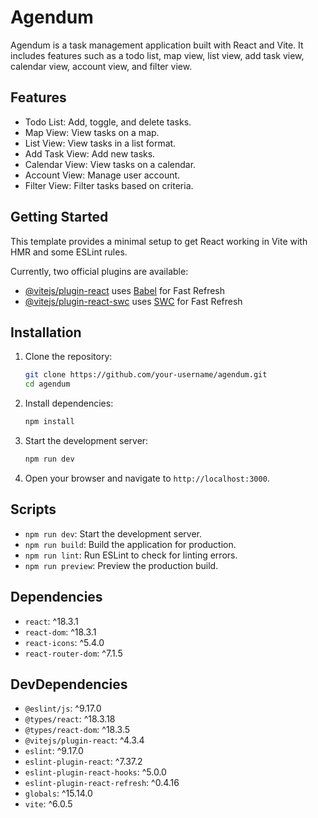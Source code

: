 # Agendum

Agendum is a task management application built with React and Vite. It includes features such as a todo list, map view, list view, add task view, calendar view, account view, and filter view.

## Features

- Todo List: Add, toggle, and delete tasks.
- Map View: View tasks on a map.
- List View: View tasks in a list format.
- Add Task View: Add new tasks.
- Calendar View: View tasks on a calendar.
- Account View: Manage user account.
- Filter View: Filter tasks based on criteria.

## Getting Started

This template provides a minimal setup to get React working in Vite with HMR and some ESLint rules.

Currently, two official plugins are available:

- [@vitejs/plugin-react](https://github.com/vitejs/vite-plugin-react/blob/main/packages/plugin-react/README.md) uses [Babel](https://babeljs.io/) for Fast Refresh
- [@vitejs/plugin-react-swc](https://github.com/vitejs/vite-plugin-react-swc) uses [SWC](https://swc.rs/) for Fast Refresh

## Installation

1. Clone the repository:
   ```sh
   git clone https://github.com/your-username/agendum.git
   cd agendum
   ```

2. Install dependencies:
   ```sh
   npm install
   ```

3. Start the development server:
   ```sh
   npm run dev
   ```

4. Open your browser and navigate to `http://localhost:3000`.

## Scripts

- `npm run dev`: Start the development server.
- `npm run build`: Build the application for production.
- `npm run lint`: Run ESLint to check for linting errors.
- `npm run preview`: Preview the production build.

## Dependencies

- `react`: ^18.3.1
- `react-dom`: ^18.3.1
- `react-icons`: ^5.4.0
- `react-router-dom`: ^7.1.5

## DevDependencies

- `@eslint/js`: ^9.17.0
- `@types/react`: ^18.3.18
- `@types/react-dom`: ^18.3.5
- `@vitejs/plugin-react`: ^4.3.4
- `eslint`: ^9.17.0
- `eslint-plugin-react`: ^7.37.2
- `eslint-plugin-react-hooks`: ^5.0.0
- `eslint-plugin-react-refresh`: ^0.4.16
- `globals`: ^15.14.0
- `vite`: ^6.0.5


